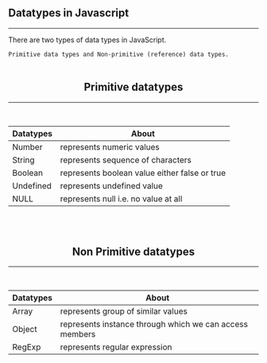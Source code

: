 ## Datatypes in Javascript 
-----

There are two types of data types in JavaScript.

```Primitive data types and Non-primitive (reference) data types.```
<br><br>

<div align="center">

## Primitive datatypes
------
<br>

|Datatypes|About|
|----|----|
|Number|represents numeric values|
|String|represents sequence of characters|
|Boolean|represents boolean value either false or true|
|Undefined|represents undefined value|
|NULL|represents null i.e. no value at all|

</div>

<br><br>

<div align="center">

## Non Primitive datatypes
------
<br>

|Datatypes|About|
|----|----|
|Array|represents group of similar values|
|Object|represents instance through which we can access members|
|RegExp|represents regular expression|


</div>
